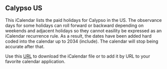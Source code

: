 ## Calypso US

This iCalendar lists the paid holidays for Calypso in the US. The observance days for some holidays can roll forward or backward depending on weekends and adjacent holidays so they cannot easility be expressed as an iCalendar recurrence rule. As a result, the dates have been added hard coded into the calendar up to 2034 (include). The calendar will stop being accurate after that.

Use this [URL](https://raw.githubusercontent.com/thomasleplus/calendars/master/fetes.ics) to download the iCalendar file or to add it by URL to your favorite calendar application.

